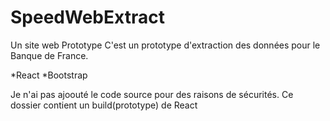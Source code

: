 # SpeedWebExtract
Un site web Prototype
C'est un prototype d'extraction des données pour le Banque de France.

*React
*Bootstrap

Je n'ai pas ajoouté le code source pour des raisons de sécurités.
Ce dossier contient un build(prototype) de React
